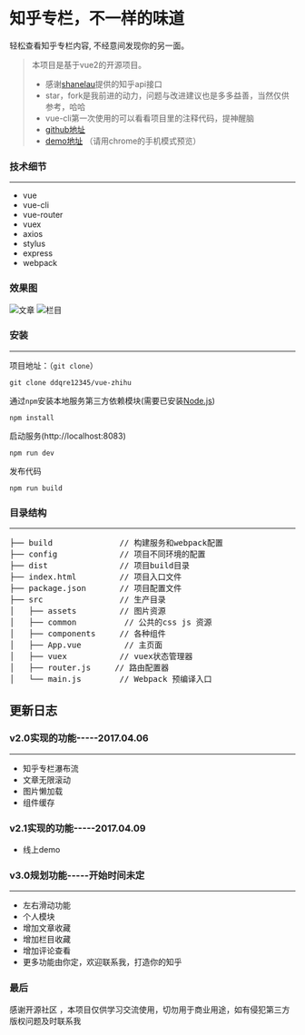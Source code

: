 # 知乎专栏，不一样的味道
轻松查看知乎专栏内容, 不经意间发现你的另一面。
>  本项目是基于vue2的开源项目。
>*  感谢[shanelau](https://github.com/shanelau/zhihu)提供的知乎api接口
>*  star，fork是我前进的动力，问题与改进建议也是多多益善，当然仅供参考，哈哈
>*  vue-cli第一次使用的可以看看项目里的注释代码，提神醒脑
>*  [github地址](https://github.com/ddqre12345/vue-small-work)
>*  [demo地址](http://118.89.226.181:1000) （请用chrome的手机模式预览）

### 技术细节
***
*  vue
*  vue-cli
*  vue-router
*  vuex
*  axios
*  stylus
*  express
*  webpack

### 效果图
![文章](https://raw.githubusercontent.com/ddqre12345/vue-small-work/master/static/zhihu.gif)
![栏目](https://raw.githubusercontent.com/ddqre12345/vue-small-work/master/static/zhihu2.gif)

### 安装
***
项目地址：（`git clone`）
```shell
git clone ddqre12345/vue-zhihu
```
通过`npm`安装本地服务第三方依赖模块(需要已安装[Node.js](Node.js))
```
npm install
```
启动服务(http://localhost:8083)
```
npm run dev
```
发布代码
```
npm run build
```
### 目录结构
***
<pre>
├── build              // 构建服务和webpack配置
├── config             // 项目不同环境的配置
├── dist               // 项目build目录
├── index.html         // 项目入口文件
├── package.json       // 项目配置文件
├── src                // 生产目录
│   ├── assets         // 图片资源
│   ├── common          // 公共的css js 资源
│   ├── components     // 各种组件
│   ├── App.vue         // 主页面 
│   ├── vuex           // vuex状态管理器
│   ├── router.js     // 路由配置器
│   └── main.js        // Webpack 预编译入口
</pre>

## 更新日志
### v2.0实现的功能-----2017.04.06
***
* 知乎专栏瀑布流
* 文章无限滚动
* 图片懒加载
* 组件缓存
### v2.1实现的功能-----2017.04.09
* 线上demo

### v3.0规划功能-----开始时间未定
***
* 左右滑动功能
* 个人模块
* 增加文章收藏
* 增加栏目收藏
* 增加评论查看
* 更多功能由你定，欢迎联系我，打造你的知乎

### 最后

感谢开源社区 ，本项目仅供学习交流使用，切勿用于商业用途，如有侵犯第三方版权问题及时联系我


 

 



 

